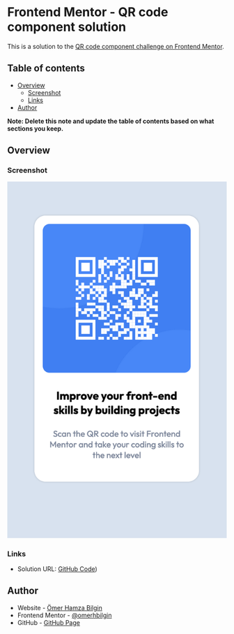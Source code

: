 # Frontend Mentor - QR code component solution

This is a solution to the [QR code component challenge on Frontend Mentor](https://www.frontendmentor.io/challenges/qr-code-component-iux_sIO_H).

## Table of contents

- [Overview](#overview)
  - [Screenshot](#screenshot)
  - [Links](#links)
- [Author](#author)

**Note: Delete this note and update the table of contents based on what sections you keep.**

## Overview

### Screenshot

![](./screenshot.png)

### Links

- Solution URL: [GitHub Code](https://github.com/omerhbilgin/qr-code-component))


## Author

- Website - [Ömer Hamza Bilgin](https://www.omerhamzabilgin.com)
- Frontend Mentor - [@omerhbilgin](https://www.frontendmentor.io/profile/omerhbilgin)
- GitHub - [GitHub Page](https://github.com/omerhbilgin/)